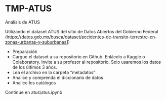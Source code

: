 # TMP-ATUS
Análisis de ATUS

Utilizando el dataset ATUS del sitio de Datos Abiertos del Gobierno Federal  (https://datos.gob.mx/busca/dataset/accidentes-de-transito-terrestre-en-zonas-urbanas-y-suburbanas1) 
* Preparación
* Cargue el dataset a su repositorio en Github. Enlácelo a Kaggle o Colaboratory. Invite a su profesor al repositorio. Solo usaremos los datos de los últimos 3 años.
* Lea el archivo en la carpeta “metadatos” 
* Analice y comprenda el diccionario de datos
* Analice los catálogos

Continue en atus\atus.ipynb
